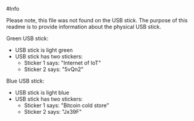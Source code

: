 #Info


Please note, this file was not found on the USB stick. The purpose of this readme is to provide information about the physical USB stick.


Green USB stick:
- USB stick is light green
- USB stick has two stickers:
	- Sticker 1 says: "Internet of IoT"
	- Sticker 2 says: "5vQn2" 


Blue USB stick:
- USB stick is light blue
- USB stick has two stickers:
	- Sticker 1 says: "Bitcoin cold store"
	- Sticker 2 says: "Jx39F" 
